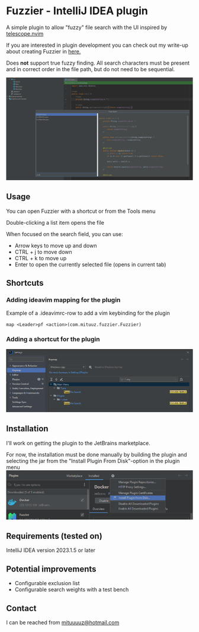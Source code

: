 # Fuzzier - IntelliJ IDEA plugin
A simple plugin to allow "fuzzy" file search with the UI inspired by [telescope.nvim](https://github.com/nvim-telescope/telescope.nvim)

If you are interested in plugin development you can check out my write-up about creating Fuzzier in [here.](https://mituuz.com/content/fuzzier_development.html)

Does **not** support true fuzzy finding. All search characters must be present and in correct order in the file path, but do not need to be sequential.

![The UI consist of three parts. A file list on the top left, search field on the bottom left and the preview pane on the right](assets/FuzzierUI.png "An image of the plugin UI")

## Usage
You can open Fuzzier with a shortcut or from the Tools menu

Double-clicking a list item opens the file

When focused on the search field, you can use:
- Arrow keys to move up and down
- CTRL + j to move down
- CTRL + k to move up
- Enter to open the currently selected file (opens in current tab)

## Shortcuts
### Adding ideavim mapping for the plugin
Example of a .ideavimrc-row to add a vim keybinding for the plugin
```
map <Leader>pf <action>(com.mituuz.fuzzier.Fuzzier)
```

### Adding a shortcut for the plugin
![A picture of the IntelliJ IDEA settings, showing where to set the shortcut](assets/Shortcut.png "An image of the IntelliJ IDEA settings")

## Installation
I'll work on getting the plugin to the JetBrains marketplace.

For now, the installation must be done manually by building the plugin and selecting the jar from the "Install Plugin From Disk"-option in the plugin menu
![A picture of the IntelliJ IDEA settings, showing where to install a plugin from disk](assets/Install.png "An image of the IntelliJ IDEA settings")

## Requirements (tested on)
IntelliJ IDEA version 2023.1.5 or later

## Potential improvements
- Configurable exclusion list
- Configurable search weights with a test bench

## Contact
I can be reached from <mituuuuz@hotmail.com>

